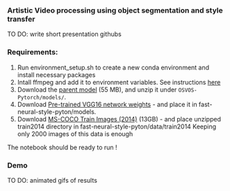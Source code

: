### Artistic Video processing using object segmentation and style transfer

TO DO: write short presentation
githubs


### Requirements:

1. Run environment_setup.sh to create a new conda environment and install necessary packages
2. Intall ffmpeg and add it to environment variables. See instructions [here](https://github.com/adaptlearning/adapt_authoring/wiki/Installing-FFmpeg)
3. Download the [parent model](https://data.vision.ee.ethz.ch/kmaninis/share/OSVOS/Downloads/models/pth_parent_model.zip) (55 MB), and unzip it under `OSVOS-Pytorch/models/`.
4. Download [Pre-trained VGG16 network weights](https://github.com/jcjohnson/pytorch-vgg) - and place it in fast-neural-style-pyton/models.
5. Download [MS-COCO Train Images (2014)](https://cocodataset.org/#download)  (13GB)  - and place unzipped train2014 directory in fast-neural-style-pyton/data/train2014
  Keeping only 2000 images of this data is enough

The notebook should be ready to run !

### Demo

TO DO: animated gifs of results